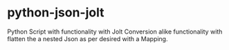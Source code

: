 # python-json-jolt
Python Script with functionality with Jolt Conversion alike functionality with flatten the a nested Json as per desired with a Mapping.
